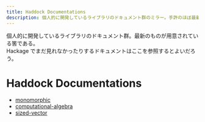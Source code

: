 ```yaml
---
title: Haddock Documentations
description: 個人的に開発しているライブラリのドキュメント群のミラー。手許のほぼ最新の情報なので実情と違うこともよくある。
---
```


個人的に開発しているライブラリのドキュメント群。最新のものが用意されている筈である。  
Hackage でまだ見れなかったりするドキュメントはここを参照するとよいだろう。

Haddock Documentations
=======================
* [monomorphic](monomorphic/index.html)
* [computational-algebra](computational-algebra/index.html)
* [sized-vector](sized-vector/index.html)

